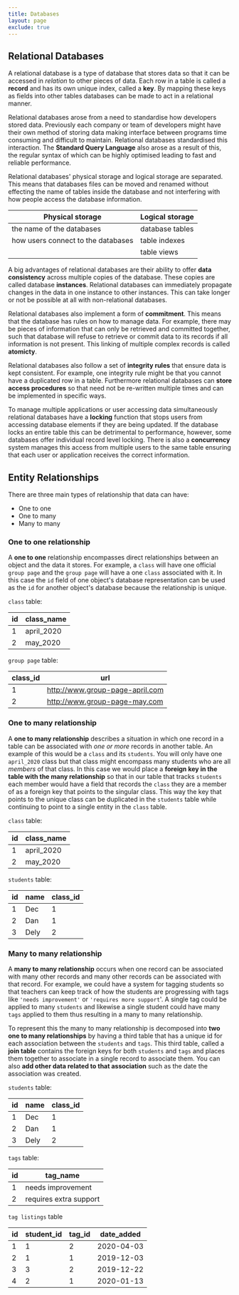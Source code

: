 ```yaml
---
title: Databases
layout: page
exclude: true
---
```

## Relational Databases
A relational database is a type of database that stores data so that it can be accessed in *relation* to other pieces of data. Each row in a table is called a **record** and has its own unique index, called a **key**. By mapping these keys as fields into other tables databases can be made to act in a relational manner.

Relational databases arose from a need to standardise how developers stored data. Previously each company or team of developers might have their own method of storing data making interface between programs time consuming and difficult to maintain. Relational databases standardised this interaction. The **Standard Query Language** also arose as a result of this, the regular syntax of which can be highly optimised leading to fast and reliable performance.

Relational databases' physical storage and logical storage are separated. This means that databases files can be moved and renamed without effecting the name of tables inside the database and not interfering with how people access the database information.

| Physical storage | Logical storage |
| ---  | --- 
| the name of the databases | database tables |
| how users connect to the databases | table indexes |
| | table views

A big advantages of relational databases are their ability to offer **data consistency** across multiple copies of the database. These copies are called database **instances**. Relational databases can immediately propagate changes in the data in one instance to other instances. This can take longer or not be possible at all with non-relational databases.

Relational databases also implement a form of **commitment**. This means that the database has rules on how to manage data. For example, there may be pieces of information that can only be retrieved and committed together, such that database will refuse to retrieve or commit data to its records if all information is not present. This linking of multiple complex records is called **atomicty**.

Relational databases also follow a set of **integrity rules** that ensure data is kept consistent. For example, one integrity rule might be that you cannot have a duplicated row in a table. Furthermore relational databases can **store access procedures** so that need not be re-written multiple times and can be implemented in specific ways.

To manage multiple applications or user accessing data simultaneously relational databases have a **locking** function that stops users from accessing database elements if they are being updated. If the database locks an entire table this can be detrimental to performance, however, some databases offer individual record level locking. There is also a **concurrency** system manages this access from multiple users to the same table ensuring that each user or application receives the correct information.

## Entity Relationships

There are three main types of relationship that data can have:

- One to one
- One to many
- Many to many

### One to one relationship

A **one to one** relationship encompasses direct relationships between an object and the data it stores. For example, a `class` will have one official `group page` and the `group page` will have a one `class` associated with it. In this case the `id` field of one object's database representation can be used as the `id` for another object's database because the relationship is unique.

`class` table:

| id | class_name |
| --- | --- |
| 1 | april_2020
| 2 | may_2020 |

`group page` table:

| class_id | url |
| --- | --- |
| 1 | http://www.group-page-april.com |
| 2 | http://www.group-page-may.com |

### One to many relationship

A **one to many relationship** describes a situation in which one record in a table can be associated with *one or more* records in another table. An example of this would be a `class` and its `students`. You will only have one `april_2020` class but that class might encompass many students who are all *members* of that class. In this case we would place a **foreign key in the table with the many relationship** so that in our table that tracks `students` each member would have a field that records the `class` they are a member of as a foreign key that points to the singular class. This way the key that points to the unique class can be duplicated in the `students` table while continuing to point to a single entity in the `class` table.

`class` table:

| id | class_name |
| --- | --- |
| 1 | april_2020
| 2 | may_2020 |

`students` table:

| id | name | class_id |
| --- | --- | --- |
| 1 | Dec | 1 |
| 2 | Dan | 1 |
| 3 | Dely | 2 |

### Many to many relationship

A **many to many relationship** occurs when one record can be associated with many other records and many other records can be associated with that record. For example, we could have a system for tagging students so that teachers can keep track of how the students are progressing with tags like `'needs improvement'` or `'requires more support`'. A single tag could be applied to many `students` and likewise a single student could have many `tags` applied to them thus resulting in a many to many relationship.

To represent this the many to many relationship is decomposed into **two one to many relationships** by having a third table that has a unique id for each association between the `students` and `tags`. This third table, called a **join table** contains the foreign keys for both `students` and `tags` and places them together to associate in a single record to associate them. You can also **add other data related to that association** such as the date the association was created.

`students` table:

| id | name | class_id |
| --- | --- | --- |
| 1 | Dec | 1 |
| 2 | Dan | 1 |
| 3 | Dely | 2 |

`tags` table:

| id | tag_name |
| --- | --- |
| 1 | needs improvement
| 2 | requires extra support |

`tag listings` table

| id | student_id | tag_id | date_added |
| --- | --- | --- | --- |
| 1 | 1 | 2 | 2020-04-03 |
| 2 | 1 | 1 | 2019-12-03 |
| 3 | 3 | 2 | 2019-12-22 |
| 4 | 2 | 1 | 2020-01-13 |
<!--stackedit_data:
eyJoaXN0b3J5IjpbOTI5MTY4MjA4XX0=
-->